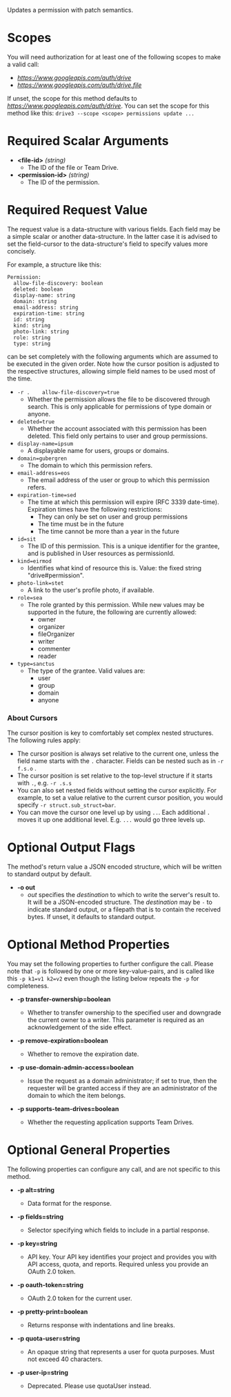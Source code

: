 Updates a permission with patch semantics.
# Scopes

You will need authorization for at least one of the following scopes to make a valid call:

* *https://www.googleapis.com/auth/drive*
* *https://www.googleapis.com/auth/drive.file*

If unset, the scope for this method defaults to *https://www.googleapis.com/auth/drive*.
You can set the scope for this method like this: `drive3 --scope <scope> permissions update ...`
# Required Scalar Arguments
* **&lt;file-id&gt;** *(string)*
    - The ID of the file or Team Drive.
* **&lt;permission-id&gt;** *(string)*
    - The ID of the permission.
# Required Request Value

The request value is a data-structure with various fields. Each field may be a simple scalar or another data-structure.
In the latter case it is advised to set the field-cursor to the data-structure's field to specify values more concisely.

For example, a structure like this:
```
Permission:
  allow-file-discovery: boolean
  deleted: boolean
  display-name: string
  domain: string
  email-address: string
  expiration-time: string
  id: string
  kind: string
  photo-link: string
  role: string
  type: string

```

can be set completely with the following arguments which are assumed to be executed in the given order. Note how the cursor position is adjusted to the respective structures, allowing simple field names to be used most of the time.

* `-r .    allow-file-discovery=true`
    - Whether the permission allows the file to be discovered through search. This is only applicable for permissions of type domain or anyone.
* `deleted=true`
    - Whether the account associated with this permission has been deleted. This field only pertains to user and group permissions.
* `display-name=ipsum`
    - A displayable name for users, groups or domains.
* `domain=gubergren`
    - The domain to which this permission refers.
* `email-address=eos`
    - The email address of the user or group to which this permission refers.
* `expiration-time=sed`
    - The time at which this permission will expire (RFC 3339 date-time). Expiration times have the following restrictions:  
        - They can only be set on user and group permissions 
        - The time must be in the future 
        - The time cannot be more than a year in the future
* `id=sit`
    - The ID of this permission. This is a unique identifier for the grantee, and is published in User resources as permissionId.
* `kind=eirmod`
    - Identifies what kind of resource this is. Value: the fixed string &#34;drive#permission&#34;.
* `photo-link=stet`
    - A link to the user&#39;s profile photo, if available.
* `role=sea`
    - The role granted by this permission. While new values may be supported in the future, the following are currently allowed:  
        - owner 
        - organizer 
        - fileOrganizer 
        - writer 
        - commenter 
        - reader
* `type=sanctus`
    - The type of the grantee. Valid values are:  
        - user 
        - group 
        - domain 
        - anyone


### About Cursors

The cursor position is key to comfortably set complex nested structures. The following rules apply:

* The cursor position is always set relative to the current one, unless the field name starts with the `.` character. Fields can be nested such as in `-r f.s.o` .
* The cursor position is set relative to the top-level structure if it starts with `.`, e.g. `-r .s.s`
* You can also set nested fields without setting the cursor explicitly. For example, to set a value relative to the current cursor position, you would specify `-r struct.sub_struct=bar`.
* You can move the cursor one level up by using `..`. Each additional `.` moves it up one additional level. E.g. `...` would go three levels up.


# Optional Output Flags

The method's return value a JSON encoded structure, which will be written to standard output by default.

* **-o out**
    - *out* specifies the *destination* to which to write the server's result to.
      It will be a JSON-encoded structure.
      The *destination* may be `-` to indicate standard output, or a filepath that is to contain the received bytes.
      If unset, it defaults to standard output.
# Optional Method Properties

You may set the following properties to further configure the call. Please note that `-p` is followed by one 
or more key-value-pairs, and is called like this `-p k1=v1 k2=v2` even though the listing below repeats the
`-p` for completeness.

* **-p transfer-ownership=boolean**
    - Whether to transfer ownership to the specified user and downgrade the current owner to a writer. This parameter is required as an acknowledgement of the side effect.

* **-p remove-expiration=boolean**
    - Whether to remove the expiration date.

* **-p use-domain-admin-access=boolean**
    - Issue the request as a domain administrator; if set to true, then the requester will be granted access if they are an administrator of the domain to which the item belongs.

* **-p supports-team-drives=boolean**
    - Whether the requesting application supports Team Drives.

# Optional General Properties

The following properties can configure any call, and are not specific to this method.

* **-p alt=string**
    - Data format for the response.

* **-p fields=string**
    - Selector specifying which fields to include in a partial response.

* **-p key=string**
    - API key. Your API key identifies your project and provides you with API access, quota, and reports. Required unless you provide an OAuth 2.0 token.

* **-p oauth-token=string**
    - OAuth 2.0 token for the current user.

* **-p pretty-print=boolean**
    - Returns response with indentations and line breaks.

* **-p quota-user=string**
    - An opaque string that represents a user for quota purposes. Must not exceed 40 characters.

* **-p user-ip=string**
    - Deprecated. Please use quotaUser instead.
